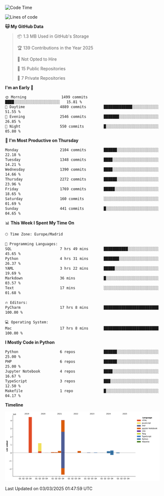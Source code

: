 <!--START_SECTION:waka-->
![Code Time](http://img.shields.io/badge/Code%20Time-683%20hrs%2021%20mins-blue)

![Lines of code](https://img.shields.io/badge/From%20Hello%20World%20I%27ve%20Written-10.9%20million%20lines%20of%20code-blue)

**🐱 My GitHub Data** 

> 📦 1.3 MB Used in GitHub's Storage 
 > 
> 🏆 139 Contributions in the Year 2025
 > 
> 🚫 Not Opted to Hire
 > 
> 📜 15 Public Repositories 
 > 
> 🔑 7 Private Repositories 
 > 
**I'm an Early 🐤** 

```text
🌞 Morning                1499 commits        ████░░░░░░░░░░░░░░░░░░░░░   15.81 % 
🌆 Daytime                4889 commits        █████████████░░░░░░░░░░░░   51.55 % 
🌃 Evening                2546 commits        ███████░░░░░░░░░░░░░░░░░░   26.85 % 
🌙 Night                  550 commits         █░░░░░░░░░░░░░░░░░░░░░░░░   05.80 % 
```
📅 **I'm Most Productive on Thursday** 

```text
Monday                   2104 commits        ██████░░░░░░░░░░░░░░░░░░░   22.18 % 
Tuesday                  1348 commits        ████░░░░░░░░░░░░░░░░░░░░░   14.21 % 
Wednesday                1390 commits        ████░░░░░░░░░░░░░░░░░░░░░   14.66 % 
Thursday                 2272 commits        ██████░░░░░░░░░░░░░░░░░░░   23.96 % 
Friday                   1769 commits        █████░░░░░░░░░░░░░░░░░░░░   18.65 % 
Saturday                 160 commits         ░░░░░░░░░░░░░░░░░░░░░░░░░   01.69 % 
Sunday                   441 commits         █░░░░░░░░░░░░░░░░░░░░░░░░   04.65 % 
```


📊 **This Week I Spent My Time On** 

```text
🕑︎ Time Zone: Europe/Madrid

💬 Programming Languages: 
SQL                      7 hrs 49 mins       ███████████░░░░░░░░░░░░░░   45.65 % 
Python                   4 hrs 31 mins       ███████░░░░░░░░░░░░░░░░░░   26.37 % 
YAML                     3 hrs 22 mins       █████░░░░░░░░░░░░░░░░░░░░   19.69 % 
Markdown                 36 mins             █░░░░░░░░░░░░░░░░░░░░░░░░   03.57 % 
Text                     17 mins             ░░░░░░░░░░░░░░░░░░░░░░░░░   01.68 % 

🔥 Editors: 
PyCharm                  17 hrs 8 mins       █████████████████████████   100.00 % 

💻 Operating System: 
Mac                      17 hrs 8 mins       █████████████████████████   100.00 % 
```

**I Mostly Code in Python** 

```text
Python                   6 repos             ██████░░░░░░░░░░░░░░░░░░░   25.00 % 
PHP                      6 repos             ██████░░░░░░░░░░░░░░░░░░░   25.00 % 
Jupyter Notebook         4 repos             ████░░░░░░░░░░░░░░░░░░░░░   16.67 % 
TypeScript               3 repos             ███░░░░░░░░░░░░░░░░░░░░░░   12.50 % 
Makefile                 1 repo              █░░░░░░░░░░░░░░░░░░░░░░░░   04.17 % 
```



**Timeline**

![Lines of Code chart](https://raw.githubusercontent.com/danisoronellas/danisoronellas/main/assets/bar_graph.png)


 Last Updated on 03/03/2025 01:47:59 UTC
<!--END_SECTION:waka-->
